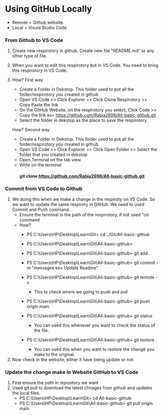 # Using GitHub Locally

- Remote = Github website.
- Local  = Visula Studio Code.

### From Github to VS Code

1. Create new respirotory in github. Create new file "README.md" or any other type of file.
2. When you want to edit this respirotory but in VS Code. You need to bring this respirotory in VS Code.
3. How? First way
   - Create a Folder in Dekstop. This folder used to put all the folder/respirotory you created in github
   - Open VS Code >> Click Explorer >> Click Clone Respirotory >> Copy Paste the link 
   - On the GitHub Website, on the respirotory you select, Click Code >> Copy the link ex= https://github.com/Rabia2698/All-basic-github.git
   - Select the folder in dekstop as the place to save the respirotory.

   How? Second way
   - Create a Folder in Dekstop. This folder used to put all the folder/respirotory you created in github
   - Open VS Code >> Click Explorer >> Click Open Folder >> Select the folder that you created in dekstop
   - Open Terminal on the tab view
   - Write on the terminal
      #### git clone https://github.com/Rabia2698/All-basic-github.git

### Commit from VS Code to Github

1. We doing this when we make a change in the respiroty on VS Code. So we want to update the same respiroty in GitHub. We need to used Commit and Push command.
   - Ensure the terminal in the path of the respirotory, if not used "cd <respiroty file name> command
   - How? 
      - PS C:\Users\HP\Desktop\Learn\Git> cd ../Git/All-basic-github
      - PS C:\Users\HP\Desktop\Learn\Git\All-basic-github>
      - PS C:\Users\HP\Desktop\Learn\Git\All-basic-github> git add .
      - PS C:\Users\HP\Desktop\Learn\Git\All-basic-github> git commit -m "messages ex= Update Readme"
      - PS C:\Users\HP\Desktop\Learn\Git\All-basic-github> git remote -v
         - This to check where we going to push and pull
      - PS C:\Users\HP\Desktop\Learn\Git\All-basic-github> git push origin main

      - PS C:\Users\HP\Desktop\Learn\Git\All-basic-github> git status
         - You can used this whenever you want to check the status of the file.
      - PS C:\Users\HP\Desktop\Learn\Git\All-basic-github> git restore .
         - You can used this when you want to restore the change you make to the original.
2. Now check in the website, either it have being update or not.

### Update the change make in Website GitHub to VS Code

1. First ensure the path in repository we want
2. Used git pull to download the latest chnages from github and updates the local files.
      - PS C:\Users\HP\Desktop\Learn\Git> cd All-basic-github
      - PS C:\Users\HP\Desktop\Learn\Git\All-basic-github> git pull origin main

